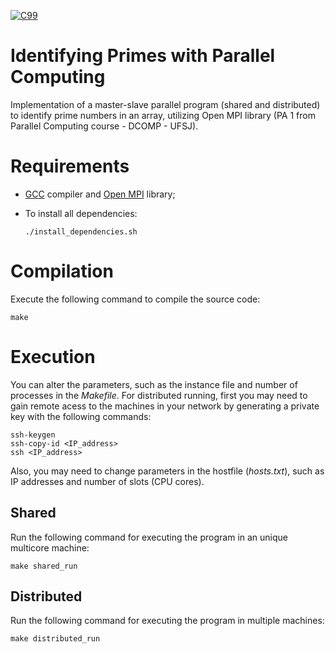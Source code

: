 [![C99](https://img.shields.io/badge/C-00599C?style=for-the-badge&logo=c&logoColor=white)](https://www.open-std.org/jtc1/sc22/wg14/www/docs/n1256.pdf)
# Identifying Primes with Parallel Computing
Implementation of a master-slave parallel program (shared and distributed) to identify prime numbers in an array, utilizing Open MPI library (PA 1 from Parallel Computing course - DCOMP - UFSJ).

# Requirements

- [GCC](https://gcc.gnu.org/onlinedocs/gcc-12.2.0/gcc/) compiler and [Open MPI](https://www.open-mpi.org/doc/) library;

- To install all dependencies:

      ./install_dependencies.sh

# Compilation

Execute the following command to compile the source code:

    make

# Execution

You can alter the parameters, such as the instance file and number of processes in the _Makefile_. For distributed running, first you may need to gain remote acess to the machines in your network by generating a private key with the following commands:

    ssh-keygen
    ssh-copy-id <IP_address>
    ssh <IP_address>

Also, you may need to change parameters in the hostfile (_hosts.txt_), such as IP addresses and number of slots (CPU cores).

## Shared

Run the following command for executing the program in an unique multicore machine:

    make shared_run

## Distributed

Run the following command for executing the program in multiple machines:

    make distributed_run

